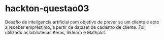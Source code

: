 # hackton-questao03
Desafio de inteligencia artificial com objetivo de prever se um cliente é apto a receber empréstimo, a partir de dataset de cadastro de cliente. Foi utilizado as bibliotecas Keras, Sklearn e Mathplot. 
